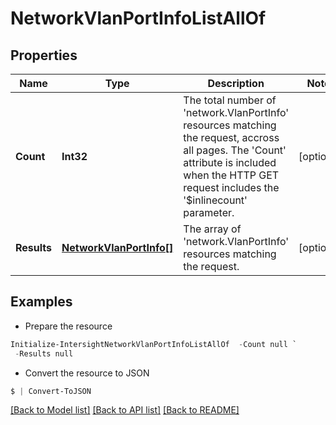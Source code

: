 # NetworkVlanPortInfoListAllOf
## Properties

Name | Type | Description | Notes
------------ | ------------- | ------------- | -------------
**Count** | **Int32** | The total number of &#39;network.VlanPortInfo&#39; resources matching the request, accross all pages. The &#39;Count&#39; attribute is included when the HTTP GET request includes the &#39;$inlinecount&#39; parameter. | [optional] 
**Results** | [**NetworkVlanPortInfo[]**](NetworkVlanPortInfo.md) | The array of &#39;network.VlanPortInfo&#39; resources matching the request. | [optional] 

## Examples

- Prepare the resource
```powershell
Initialize-IntersightNetworkVlanPortInfoListAllOf  -Count null `
 -Results null
```

- Convert the resource to JSON
```powershell
$ | Convert-ToJSON
```

[[Back to Model list]](../README.md#documentation-for-models) [[Back to API list]](../README.md#documentation-for-api-endpoints) [[Back to README]](../README.md)

